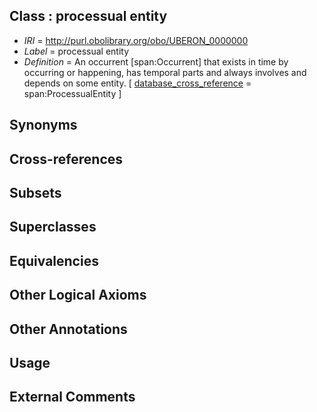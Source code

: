 
## Class : processual entity

 * *IRI* = http://purl.obolibrary.org/obo/UBERON_0000000
 * *Label* = processual entity
 * *Definition* = An occurrent [span:Occurrent] that exists in time by occurring or happening, has temporal parts and always involves and depends on some entity. [ [database_cross_reference](../../ef/oboInOwl#hasDbXref.md) = span:ProcessualEntity ]

## Synonyms


## Cross-references


## Subsets


## Superclasses


## Equivalencies


## Other Logical Axioms


## Other Annotations


## Usage


## External Comments

